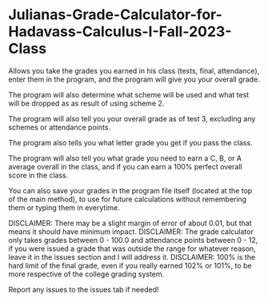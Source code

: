# Julianas-Grade-Calculator-for-Hadavass-Calculus-I-Fall-2023-Class

Allows you take the grades you earned in his class (tests, final, attendance), enter them in the program, and the program will give you your overall grade.

The program will also determine what scheme will be used and what test will be dropped as as result of using scheme 2.

The program will also tell you your overall grade as of test 3, excluding any schemes or attendance points.

The program also tells you what letter grade you get if you pass the class.

The program will also tell you what grade you need to earn a C, B, or A average overall in the class, and if you can earn a 100% perfect overall score in the class.

You can also save your grades in the program file itself (located at the top of the main method), to use for future calculations without remembering them or typing them in everytime.

DISCLAIMER: There may be a slight margin of error of about 0.01, but that means it should have minimum impact. 
DISCLAIMER: The grade calculator only takes grades between 0 - 100.0 and attendance points between 0 - 12, if you were issued a grade that was outside the range for whatever reason, leave it in the issues section and I will address it. 
DISCLAIMER: 100% is the hard limit of the final grade, even if you really earned 102% or 101%, to be more respective of the college grading system.

Report any issues to the issues tab if needed!
